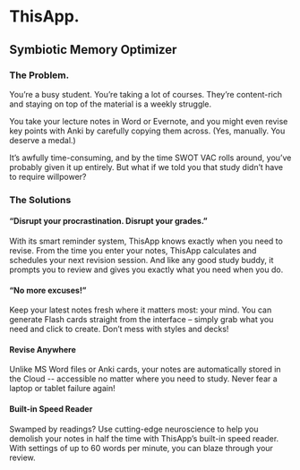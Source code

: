 # ThisApp.
## Symbiotic Memory Optimizer
### The Problem.
You’re a busy student. You’re taking a lot of courses. They’re content-rich and staying on top of the material is a weekly struggle.

You take your lecture notes in Word or Evernote, and you might even revise key points with Anki by carefully copying them across. (Yes, manually. You deserve a medal.)

It’s awfully time-consuming, and by the time SWOT VAC rolls around, you’ve probably given it up entirely.
But what if we told you that study didn’t have to require willpower?

### The Solutions
#### “Disrupt your procrastination. Disrupt your grades.”

With its smart reminder system, ThisApp knows exactly when you need to revise. From the time you enter your notes, ThisApp calculates and schedules your next revision session. And like any good study buddy, it prompts you to review and gives you exactly what you need when you do.

#### “No more excuses!”

Keep your latest notes fresh where it matters most: your mind.
You can generate Flash cards straight from the interface – simply grab what you need and click to create. Don’t mess with styles and decks!

#### Revise Anywhere

Unlike MS Word files or Anki cards, your notes are automatically stored in the Cloud -- accessible no matter where you need to study. Never fear a laptop or tablet failure again!

#### Built-in Speed Reader
Swamped by readings? Use cutting-edge neuroscience to help you demolish your notes in half the time with ThisApp’s built-in speed reader. With settings of up to 60 words per minute, you can blaze through your review.